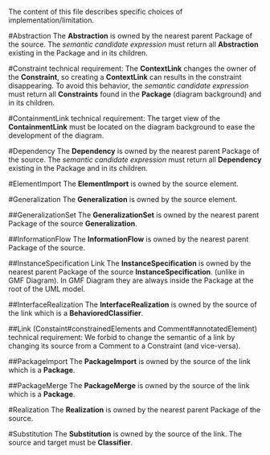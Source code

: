 The content of this file describes specific choices of implementation/limitation.

#Abstraction
The **Abstraction** is owned by the nearest parent Package of the source.
The *semantic candidate expression* must return all **Abstraction** existing in the Package and in its children.

#Constraint
technical requirement:
The **ContextLink** changes the owner of the **Constraint**, so creating a **ContextLink** can results in the constraint disappearing. To avoid this behavior, the *semantic candidate expression* must return all **Constraints** found in the **Package** (diagram background) and in its children.

#ContainmentLink
technical requirement: The target view of the **ContainmentLink** must be located on the diagram background to ease the development of the diagram.  

#Dependency
The **Dependency** is owned by the nearest parent Package of the source.
The *semantic candidate expression* must return all **Dependency** existing in the Package and in its children.

#ElementImport
The **ElementImport** is owned by the source element.

#Generalization
The **Generalization** is owned by the source element.

##GeneralizationSet
The **GeneralizationSet** is owned by the nearest parent Package of the source **Generalization**.

##InformationFlow
The **InformationFlow** is owned by the nearest parent Package of the source.

##InstanceSpecification Link
The **InstanceSpecification** is owned by the nearest parent Package of the source **InstanceSpecification**. (unlike in GMF Diagram). In GMF Diagram they are always inside the Package at the root of the UML model.

##InterfaceRealization
The **InterfaceRealization** is owned by the source of the link which is a **BehavioredClassifier**.

##Link (Constaint#constrainedElements and Comment#annotatedElement)
technical requirement: We forbid to change the semantic of a link by changing its source from a Comment to a Constraint (and vice-versa).

##PackageImport
The **PackageImport** is owned by the source of the link which is a **Package**.

##PackageMerge
The **PackageMerge** is owned by the source of the link which is a **Package**.

#Realization
The **Realization** is owned by the nearest parent Package of the source.

#Substitution
The **Substitution** is owned by the source of the link. The source and target must be **Classifier**.
